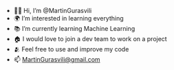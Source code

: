 - 👋🏼 Hi, I’m @MartinGurasvili
- 🌍 I’m interested in learning everything
- 📚 I’m currently learning Machine Learning
- 🏠 I would love to join a dev team to work on a project
- 🫂 Feel free to use and improve my code 
- 📫 MartinGurasvili@gmail.com

<!---
MartinGurasvili/MartinGurasvili is a ✨ special ✨ repository because its `README.md` (this file) appears on your GitHub profile.
You can click the Preview link to take a look at your changes.
--->
